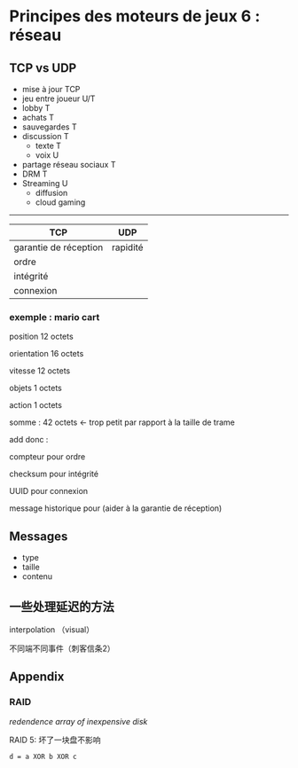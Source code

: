# Principes des moteurs de jeux 6 : réseau

## TCP vs UDP

- mise à jour TCP
- jeu entre joueur U/T
- lobby T
- achats T
- sauvegardes T
- discussion T
  - texte T
  - voix U
- partage réseau sociaux T
- DRM T
- Streaming U
  - diffusion
  - cloud gaming

----

| TCP                   | UDP      |
| --------------------- | -------- |
| garantie de réception | rapidité |
| ordre                 |          |
| intégrité             |          |
| connexion             |          |

### exemple : mario cart

position 12 octets

orientation 16 octets

vitesse 12 octets

objets 1 octets

action 1 octets

somme : 42 octets <- trop petit par rapport à la taille de trame



add donc :

compteur	pour ordre

checksum	pour intégrité

UUID	pour connexion

message historique	pour (aider à la garantie de réception)

## Messages

- type
- taille
- contenu

## 一些处理延迟的方法

interpolation （visual）

不同端不同事件（刺客信条2）

## Appendix

### RAID

*redendence array of inexpensive disk*

RAID 5: 坏了一块盘不影响

```pseudocode
d = a XOR b XOR c
```

